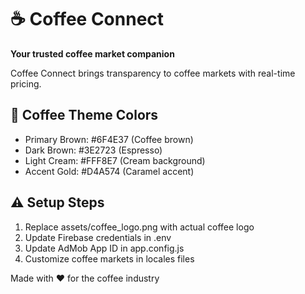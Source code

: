 # ☕ Coffee Connect

**Your trusted coffee market companion**

Coffee Connect brings transparency to coffee markets with real-time pricing.

## 🎨 Coffee Theme Colors

- Primary Brown: #6F4E37 (Coffee brown)
- Dark Brown: #3E2723 (Espresso)
- Light Cream: #FFF8E7 (Cream background)
- Accent Gold: #D4A574 (Caramel accent)

## ⚠️ Setup Steps

1. Replace assets/coffee_logo.png with actual coffee logo
2. Update Firebase credentials in .env
3. Update AdMob App ID in app.config.js
4. Customize coffee markets in locales files

Made with ❤️ for the coffee industry
